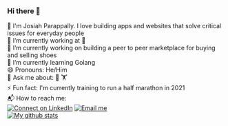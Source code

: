 ### Hi there 👋

<!--
**parappally/parappally** is a ✨ _special_ ✨ repository because its `README.md` (this file) appears on your GitHub profile.

Here are some ideas to get you started:

- 🔭 I’m currently working on ...
- 🌱 I’m currently learning ...
- 👯 I’m looking to collaborate on ...
- 🤔 I’m looking for help with ...
- 💬 Ask me about ...
- 📫 How to reach me: ...
- 😄 Pronouns: ...
- ⚡ Fun fact: ...
-->

🐲  I'm Josiah Parappally. I love building apps and websites that solve critical issues for everyday people <br>
💼  I’m currently working at  <br>
🔭  I’m currently working on building a peer to peer marketplace for buying and selling shoes <br>
🌱  I’m currently learning Golang <br>
😄  Pronouns: He/Him <br>
💬  Ask me about: 🏀 🏋️ <br>
⚡  Fun fact: I'm currently training to run a half marathon in 2021 <br>
📬  How to reach me: <br>
[![Connect on LinkedIn](https://img.shields.io/badge/--linkedin?label=LinkedIn&logo=LinkedIn&style=social)](https://www.linkedin.com/in/parappally/)
[![Email me](https://img.shields.io/badge/--gmail?label=Gmail&logo=Gmail&style=social)](mailto:josiahparappally@gmail.com) <br>
[![My github stats](https://github-readme-stats.vercel.app/api?username=parappally&count_private=true)](https://github.com/anuraghazra/github-readme-stats)

<!--START_SECTION:activity-->





<!--END_SECTION:activity-->

